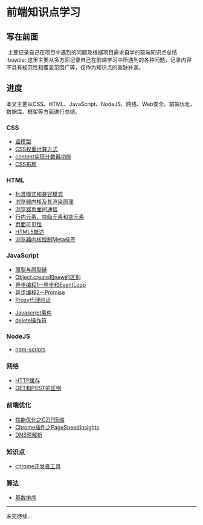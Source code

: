 # 前端知识点学习

## 写在前面
  主要记录自己在项目中遇到的问题及根据项目需求自学的前端知识点总结 :bowtie:
  这里主要从多方面记录自己在前端学习中所遇到的各种问题，记录内容不具有规范性和覆盖范围广等，仅作为知识点的查缺补漏。

## 进度
  本文主要从CSS、HTML、JavaScript、NodeJS、网络、Web安全、前端优化、数据库、框架等方面进行总结。

### CSS
  * [盒模型](./CSS/盒模型.md)
  * [CSS权重计算方式](./CSS/CSS权重计算方式.md)
  * [content实现计数器功能](./CSS/深入理解content计数器.md)
  * [CSS布局](./CSS/布局.md)

### HTML
  * [标准模式和兼容模式](./HTML/标准模式与兼容模式.md)
  * [浏览器内核及其渲染原理](./HTML/浏览器内核.md)
  * [浏览器页面间通信](./HTML/浏览器页面间通信.md)
  * [行内元素，块级元素和空元素](./HTML/行内元素，块级元素和空元素.md)
  * [页面可见性](./HTML/页面可见性.md)
  * [HTML5概述](./HTML/HTML5.md)
  * [浏览器内核控制Meta标签](./HTML/控制浏览器内核meta标签.md)


### JavaScript
  * [原型与原型链](./JavaScript/语法/原型与原型链.md)
  * [Object.create和new的区别](./JavaScript/语法/create和new的区别.md)
  * [异步编程1--异步和EventLoop](./JavaScript/ES6/异步编程/1异步和EventLoop.md)
  * [异步编程2--Promise](./JavaScript/ES6/异步编程/2Promise.md)
  * [Proxy代理验证](./JavaScript/ES6/Proxy代理验证.md)
  <!-- * [异步编程3--异步和EventLoop](./JavaScript/异步编程/3Generator.md)
  * [异步编程4--异步和EventLoop](./JavaScript/异步编程/4async.md) -->
  * [Javascript事件](./JavaScript/Javascript事件.md)
  * [delete操作符](./JavaScript/Javascript的delete操作符.md)

### NodeJS
  * [npm-scripts](./NodeJS/npm/npm-scripts.md)

### 网络
  * [HTTP缓存](./网络/HTTP缓存.md)
  * [GET和POST的区别](./网络/GET和POST的区别.md)

### 前端优化
  * [性能优化之GZIP压缩](./前端优化/gzip压缩工作原理.md)
  * [Chrome插件之PageSpeedInsights](./前端优化/PageSpeedInsights.md)
  * [DNS预解析](./前端优化/DNS预解析.md)

### 知识点
  * [chrome开发者工具](../知识点/chrome开发者工具.md)

### 算法
  * [基数排序](../算法/基数排序.md)

*******************

未完待续...
